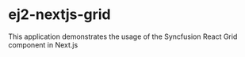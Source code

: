 # ej2-nextjs-grid
This application demonstrates the usage of the Syncfusion React Grid component in Next.js
